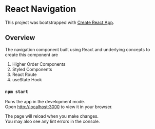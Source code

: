 # React Navigation

This project was bootstrapped with [Create React App](https://github.com/facebook/create-react-app).

## Overview

The navigation component built using React and underlying concepts to create this component are

1. Higher Order Components
2. Styled Components
3. React Route
4. useState Hook

### `npm start`

Runs the app in the development mode.\
Open [http://localhost:3000](http://localhost:3000) to view it in your browser.

The page will reload when you make changes.\
You may also see any lint errors in the console.